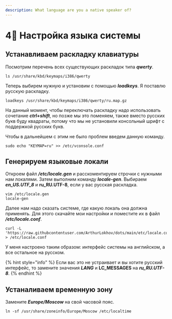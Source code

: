 ```yaml
---
description: What language are you a native speaker of?
---
```


# 4⃣ Настройка языка системы

## Устанавливаем раскладку клавиатуры

Посмотрим перечень всех существующих раскладок типа _**qwerty**_.

```shell
ls /usr/share/kbd/keymaps/i386/qwerty
```

Теперь выбирем нужную и установим с помощью _**loadkeys**_. Я поставлю русскую раскладку.

```shell
loadkeys /usr/share/kbd/keymaps/i386/qwerty/ru.map.gz
```

На данный момент, чтобы переключать раскладку надо использовать сочетание _**ctrl+shift**_, но позже мы это поменяем, также вместо русских букв буду квадраты, потому что мы не установили консольный шрифт с поддержкой русских букв.&#x20;

Чтобы в дальнейшем с этим не было проблем введем данную команду.

```shell
sudo echo "KEYMAP=ru" >> /etc/vconsole.conf
```

## Генерируем языковые локали

Откроем файл _**/etc/locale.gen**_ и расскоментируем строчки с нужными нам локалями. Затем выполним команду _**locale-gen**_. Выбираем _**en\_US.UTF\_8**_ и **ru\_RU.UTF-8**, если у вас русская раскладка.

```shell
vim /etc/locale.gen
locale-gen
```

Далее нам надо сказать системе, где какую локаль она должна применять. Для этого скачайте мои настройки и поместите их в файл _**/etc/locale.conf**_.

```shell
curl -L 'https://raw.githubcontentuser.com/ArthurLokhov/dots/main/etc/locale.conf' > /etc/locale.conf
```

У меня настроено таким образом: интерфейс системы на английском, а все остальное на русском.

{% hint style="info" %}
Если вас это не устраивает и вы хотите русский интерфейс, то замените значения _**LANG**_ и **LC\_MESSAGES** на _**ru\_RU.UTF-8**_.&#x20;
{% endhint %}

## Устаналиваем временную зону

Замените _**Europe/Moscow**_ на свой часовой пояс.

```shell
ln -sf /usr/share/zoneinfo/Europe/Moscow /etc/localtime
```

